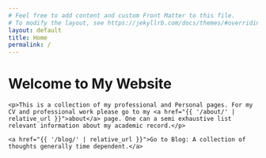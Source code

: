 ```yaml
---
# Feel free to add content and custom Front Matter to this file.
# To modify the layout, see https://jekyllrb.com/docs/themes/#overriding-theme-defaults
layout: default
title: Home
permalink: /
---
```


<div class="home">
    <h1>Welcome to My Website</h1>

    <p>This is a collection of my professional and Personal pages. For my CV and professional work please go to my <a href="{{ '/about/' | relative_url }}">about</a> page. One can a semi exhaustive list relevant information about my academic record.</p>

    <a href="{{ '/blog/' | relative_url }}">Go to Blog: A collection of thoughts generally time dependent.</a>

</div>
